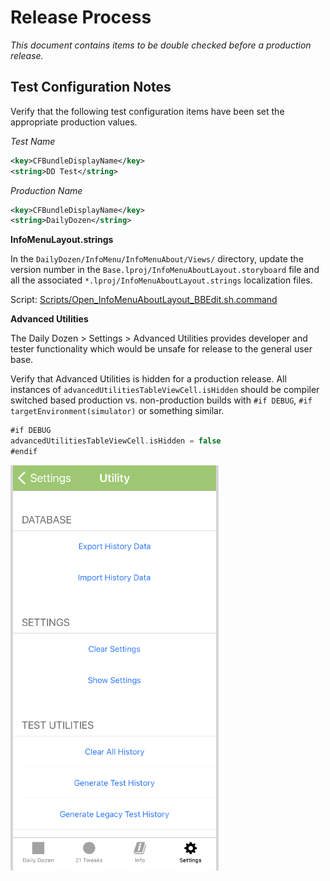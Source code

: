 # Release Process

_This document contains items to be double checked before a production release._

## Test Configuration Notes

Verify that the following test configuration items have been set the appropriate production values.

_Test Name_

``` xml
<key>CFBundleDisplayName</key>
<string>DD Test</string>
```

_Production Name_

``` xml
<key>CFBundleDisplayName</key>
<string>DailyDozen</string>
```

**InfoMenuLayout.strings**

In the `DailyDozen/InfoMenu/InfoMenuAbout/Views/` directory, update the version number in the `Base.lproj/InfoMenuAboutLayout.storyboard` file and all the associated `*.lproj/InfoMenuAboutLayout.strings` localization files.

Script: [Scripts/Open_InfoMenuAboutLayout_BBEdit.sh.command](../Scripts/Open_InfoMenuAboutLayout_BBEdit.sh.command)

**Advanced Utilities**

The Daily Dozen > Settings > Advanced Utilities provides developer and tester functionality which would be unsafe for release to the general user base.
 
 Verify that Advanced Utilities is hidden for a production release. All instances of `advancedUtilitiesTableViewCell.isHidden` should be compiler switched based production vs. non-production builds with `#if DEBUG`, `#if targetEnvironment(simulator)` or something similar.

``` swift
#if DEBUG
advancedUtilitiesTableViewCell.isHidden = false
#endif
```

![](ReleaseProcess_files/AdvancedUtilities.png)
